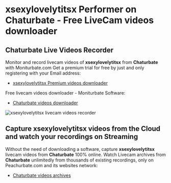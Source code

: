 # xsexylovelytitsx Performer on Chaturbate - Free LiveCam videos downloader

## Chaturbate Live Videos Recorder

Monitor and record livecam videos of **xsexylovelytitsx** from **Chaturbate** with Moniturbate.com
Get a premium trial for free by just and only registering with your Email address:
* [xsexylovelytitsx Premium videos downloader](https://moniturbate.com/request-demo-licence-key.html)

Free livecam videos downloader - Moniturbate Software:
* [Chaturbate videos downloader](https://moniturbate.com/moniturbate-download-software.html)

![xsexylovelytitsx livecam videos recorder](https://peachurnet.com/templates/moniturbate-software.png)


## Capture xsexylovelytitsx videos from the Cloud and watch your recordings on Streaming

Without the need of downloading a software, capture **xsexylovelytitsx** livecam videos from **Chaturbate** 100% online.
Watch Livecam archives from **Chaturbate** unlimitedly from thousands of existing recordings, only on Peachurbate.com and its websites network:
* [Chaturbate videos archives](https://peachurnet.com/)